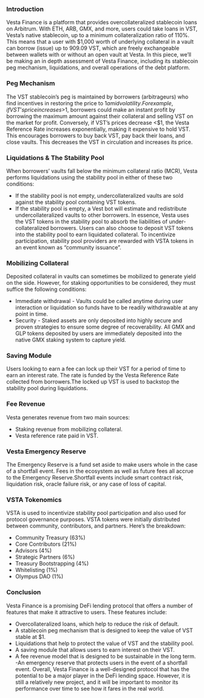 ### Introduction
Vesta Finance is a platform that provides overcollateralized stablecoin loans on Arbitrum. With ETH, ARB, GMX, and more, users could take loans in VST, Vesta’s native stablecoin, up to a minimum collateralization ratio of 110%. This means that a user with $1,000 worth of underlying collateral in a vault can borrow (issue) up to 909.09 VST, which are freely exchangeable between wallets with or without an open vault at Vesta. In this piece, we’ll be making an in depth assessment of Vesta Finance, including its stablecoin peg mechanism, liquidations, and overall operations of the debt platform.

### Peg Mechanism
The VST stablecoin’s peg is maintained by borrowers (arbitrageurs) who find incentives in restoring the price to $1 amid volatility. For example, if VST’s price increases >$1, borrowers could make an instant profit by borrowing the maximum amount against their collateral and selling VST on the market for profit. Conversely, if VST’s prices decrease <$1, the Vesta Reference Rate increases exponentially, making it expensive to hold VST. This encourages borrowers to buy back VST, pay back their loans, and close vaults. This decreases the VST in circulation and increases its price.

### Liquidations & The Stability Pool
When borrowers’ vaults fall below the minimum collateral ratio (MCR), Vesta performs liquidations using the stability pool in either of these two conditions:
- If the stability pool is not empty, undercollateralized vaults are sold against the stability pool containing VST tokens.
- If the stability pool is empty, a Vest bot will estimate and redistribute undercollateralized vaults to other borrowers.
In essence, Vesta uses the VST tokens in the stability pool to absorb the liabilities of under-collateralized borrowers. Users can also choose to deposit VST tokens into the stability pool to earn liquidated collateral. To incentivize participation, stability pool providers are rewarded with VSTA tokens in an event known as “community issuance”.

### Mobilizing Collateral
Deposited collateral in vaults can sometimes be mobilized to generate yield on the side. However, for staking opportunities to be considered, they must suffice the following conditions:
- Immediate withdrawal - Vaults could be called anytime during user interaction or liquidation so funds have to be readily withdrawable at any point in time.
- Security - Staked assets are only deposited into highly secure and proven strategies to ensure some degree of recoverability.
All GMX and GLP tokens deposited by users are immediately deposited into the native GMX staking system to capture yield.

### Saving Module
Users looking to earn a fee can lock up their VST for a period of time to earn an interest rate. The rate is funded by the Vesta Reference Rate collected from borrowers.The locked up VST is used to backstop the stability pool during liquidations.

### Fee Revenue
Vesta generates revenue from two main sources:
- Staking revenue from mobilizing collateral.
- Vesta reference rate paid in VST.

### Vesta Emergency Reserve
The Emergency Reserve is a fund set aside to make users whole in the case of a shortfall event. Fees in the ecosystem as well as future fees all accrue to the Emergency Reserve.Shortfall events include smart contract risk, liquidation risk, oracle failure risk, or any case of loss of capital.

### VSTA Tokenomics
VSTA is used to incentivize stability pool participation and also used for protocol governance purposes. VSTA tokens were initially distributed between community, contributors, and partners. Here’s the breakdown:
- Community Treasury (63%)
- Core Contributors (21%)
- Advisors (4%)
- Strategic Partners (6%)
- Treasury Bootstrapping (4%)
- Whitelisting (1%)
- Olympus DAO (1%)

### Conclusion
Vesta Finance is a promising DeFi lending protocol that offers a number of features that make it attractive to users. These features include:
- Overcollateralized loans, which help to reduce the risk of default.
- A stablecoin peg mechanism that is designed to keep the value of VST stable at $1.
- Liquidations that help to protect the value of VST and the stability pool.
- A saving module that allows users to earn interest on their VST.
- A fee revenue model that is designed to be sustainable in the long term.
 -An emergency reserve that protects users in the event of a shortfall event.
Overall, Vesta Finance is a well-designed protocol that has the potential to be a major player in the DeFi lending space. However, it is still a relatively new project, and it will be important to monitor its performance over time to see how it fares in the real world.
